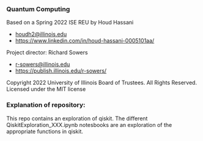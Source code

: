 ### Quantum Computing ###
Based on a Spring 2022 ISE REU by Houd Hassani
* houdh2@illinois.edu
* https://www.linkedin.com/in/houd-hassani-0005101aa/

Project director: Richard Sowers
* <r-sowers@illinois.edu>
* <https://publish.illinois.edu/r-sowers/>

Copyright 2022 University of Illinois Board of Trustees. All Rights Reserved. Licensed under the MIT license

### Explanation of repository:
This repo contains an exploration of qiskit.  The different QiskitExploration_XXX.ipynb notesbooks are an exploration of the appropriate functions in qiskit.
